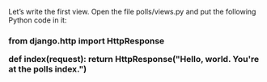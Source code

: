 
<p> Let’s write the first view. Open the file polls/views.py and put the following Python code in it: </p>
<h3> from django.http import HttpResponse


def index(request):
    return HttpResponse("Hello, world. You're at the polls index.")
  </h3>
